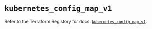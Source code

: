 # `kubernetes_config_map_v1`

Refer to the Terraform Registory for docs: [`kubernetes_config_map_v1`](https://registry.terraform.io/providers/hashicorp/kubernetes/2.19.0/docs/resources/config_map_v1).
